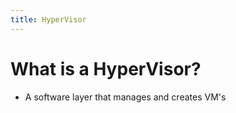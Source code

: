 ```yaml
---
title: HyperVisor
---
```


# What is a HyperVisor?

* A software layer that manages and creates VM's
